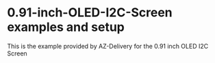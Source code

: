 # 0.91-inch-OLED-I2C-Screen examples and setup
This is the example provided by AZ-Delivery for the 0.91 inch OLED I2C Screen
